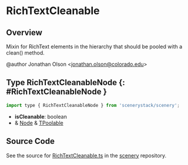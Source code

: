 # RichTextCleanable

## Overview

Mixin for RichText elements in the hierarchy that should be pooled with a clean() method.

@author Jonathan Olson &lt;jonathan.olson@colorado.edu&gt;

## Type RichTextCleanableNode {: #RichTextCleanableNode }


```js
import type { RichTextCleanableNode } from 'scenerystack/scenery';
```


- **isCleanable**: <span style="color: hsla(calc(var(--md-hue) + 180deg),80%,40%,1);">boolean</span>
- &amp; [Node](../scenery/Node.md) &amp; [TPoolable](../phet-core/Pool.md#TPoolable)




## Source Code

See the source for [RichTextCleanable.ts](https://github.com/phetsims/scenery/blob/main/js/util/rich-text/RichTextCleanable.ts) in the [scenery](https://github.com/phetsims/scenery) repository.
